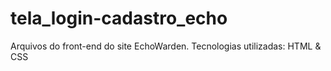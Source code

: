 # tela_login-cadastro_echo
Arquivos do front-end do site EchoWarden.
Tecnologias utilizadas:
HTML & CSS
